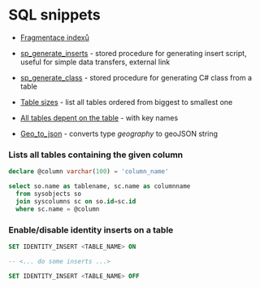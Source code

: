 # SQL snippets

* [Fragmentace indexů](index-fragmentation.md) 

* [sp_generate_inserts](https://github.com/lambacck/generate_inserts) - stored procedure for generating insert script, useful for simple data transfers, external link

* [sp_generate_class](sp_generate_class.sql) - stored procedure for generating C# class from a table

* [Table sizes](table-sizes.sql) - list all tables ordered from biggest to smallest one

* [All tables depent on the table](all-tables-depent-on-the-table.sql) - with key names

* [Geo_to_json](geography-to-geoJSON.sql) - converts type *geography* to geoJSON string

  

### Lists  all tables containing the given column

```sql
declare @column varchar(100) = 'column_name'

select so.name as tablename, sc.name as columnname
  from sysobjects so
  join syscolumns sc on so.id=sc.id
  where sc.name = @column
```



### Enable/disable identity inserts on a table

```sql
SET IDENTITY_INSERT <TABLE_NAME> ON

-- <... do some inserts ...>

SET IDENTITY_INSERT <TABLE_NAME> OFF
```
